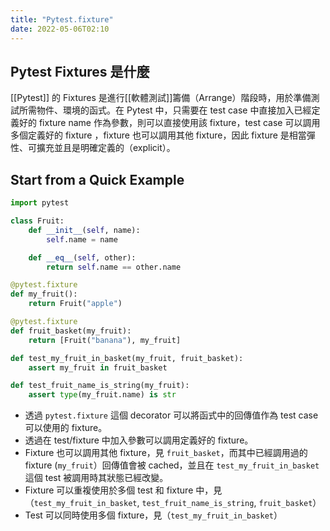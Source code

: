 ```yaml
---
title: "Pytest.fixture"
date: 2022-05-06T02:10
---
```

## Pytest Fixtures 是什麼
[[Pytest]] 的 Fixtures 是進行[[軟體測試]]籌備（Arrange）階段時，用於準備測試所需物件、環境的函式。在 Pytest 中，只需要在 test case 中直接加入已經定義好的 fixture name 作為參數，則可以直接使用該 fixture，test case 可以調用多個定義好的 fixture ，fixture	 也可以調用其他 fixture，因此 fixture 是相當彈性、可擴充並且是明確定義的（explicit）。

## Start from a Quick Example
```python
import pytest

class Fruit:
    def __init__(self, name):
        self.name = name

    def __eq__(self, other):
        return self.name == other.name

@pytest.fixture
def my_fruit():
    return Fruit("apple")

@pytest.fixture
def fruit_basket(my_fruit):
    return [Fruit("banana"), my_fruit]

def test_my_fruit_in_basket(my_fruit, fruit_basket):
    assert my_fruit in fruit_basket

def test_fruit_name_is_string(my_fruit):
    assert type(my_fruit.name) is str
````
- 透過 `pytest.fixture` 這個 decorator 可以將函式中的回傳值作為 test case 可以使用的 fixture。
- 透過在 test/fixture 中加入參數可以調用定義好的 fixture。
- Fixture 也可以調用其他 fixture，見 `fruit_basket`，而其中已經調用過的 fixture (`my_fruit`）回傳值會被 cached，並且在 `test_my_fruit_in_basket` 這個 test 被調用時其狀態已經改變。
- Fixture 可以重複使用於多個 test 和 fixture 中，見（`test_my_fruit_in_basket`, `test_fruit_name_is_string`, `fruit_basket`）
- Test 可以同時使用多個 fixture，見（`test_my_fruit_in_basket`）